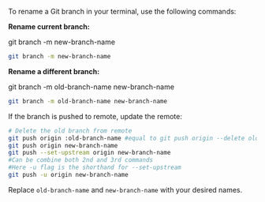 To rename a Git branch in your terminal, use the following commands:

**Rename current branch:**

git branch -m new-branch-name
``` bash 
git branch -m new-branch-name
```
**Rename a different branch:**

git branch -m old-branch-name new-branch-name

``` bash
git branch -m old-branch-name new-branch-name
```

If the branch is pushed to remote, update the remote:

``` bash
# Delete the old branch from remote
git push origin :old-branch-name #equal to git push origin --delete old-branch-name
git push origin new-branch-name
git push --set-upstream origin new-branch-name
#Can be combine both 2nd and 3rd commands
#Here -u flag is the shorthand for --set-upstream
git push -u origin new-branch-name
```
Replace `old-branch-name` and `new-branch-name` with your desired names.